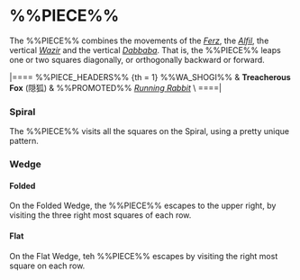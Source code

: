 # %%PIECE%%

The %%PIECE%% combines the movements of the [*Ferz*](ferz.html),
the [*Alfil*](alfil.html), the vertical [*Wazir*](wazir.html)
and the vertical [*Dabbaba*](dabbaba.html). That is, the
%%PIECE%% leaps one or two squares diagonally, or orthogonally
backward or forward.

|====
%%PIECE_HEADERS%%
{th = 1}  %%WA_SHOGI%%
       &  **Treacherous Fox** (&#x96A0;&#x72D0;)
       &  %%PROMOTED%% [*Running Rabbit*](running_rabbit.html) \\
====|

### Spiral

The %%PIECE%% visits all the squares on the Spiral, using a pretty
unique pattern. 

### Wedge

#### Folded

On the Folded Wedge, the %%PIECE%% escapes to the upper right, by
visiting the three right most squares of each row.

#### Flat

On the Flat Wedge, teh %%PIECE%% escapes by visiting the right most
square on each row.
